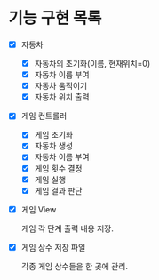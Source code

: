 # 기능 구현 목록

- [x] 자동차

    - [x] 자동차의 초기화(이름, 현재위치=0)
    - [x] 자동차 이름 부여
    - [x] 자동차 움직이기
    - [x] 자동차 위치 출력

- [x] 게임 컨트롤러

    - [x] 게임 초기화
    - [x] 자동차 생성
    - [x] 자동차 이름 부여
    - [x] 게임 횟수 결정
    - [x] 게임 실행
    - [x] 게임 결과 판단

- [x] 게임 View

  게임 각 단계 출력 내용 저장.

- [x] 게임 상수 저장 파일

  각종 게임 상수들을 한 곳에 관리.

